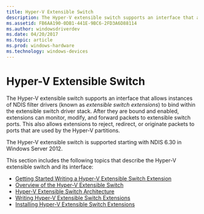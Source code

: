 ```yaml
---
title: Hyper-V Extensible Switch
description: The Hyper-V extensible switch supports an interface that allows instances of NDIS filter drivers (known as extensible switch extensions) to bind within the extensible switch driver stack.
ms.assetid: FB6AA190-0DB1-441E-9BC6-2FD3A6D88114
ms.author: windowsdriverdev
ms.date: 04/20/2017
ms.topic: article
ms.prod: windows-hardware
ms.technology: windows-devices
---
```


# Hyper-V Extensible Switch


The Hyper-V extensible switch supports an interface that allows instances of NDIS filter drivers (known as *extensible switch extensions*) to bind within the extensible switch driver stack. After they are bound and enabled, extensions can monitor, modify, and forward packets to extensible switch ports. This also allows extensions to reject, redirect, or originate packets to ports that are used by the Hyper-V partitions.

The Hyper-V extensible switch is supported starting with NDIS 6.30 in Windows Server 2012.

This section includes the following topics that describe the Hyper-V extensible switch and its interface:

-   [Getting Started Writing a Hyper-V Extensible Switch Extension](getting-started-writing-a-hyper-v-extensible-switch-extension.md)
-   [Overview of the Hyper-V Extensible Switch](overview-of-the-hyper-v-extensible-switch.md)
-   [Hyper-V Extensible Switch Architecture](hyper-v-extensible-switch-architecture.md)
-   [Writing Hyper-V Extensible Switch Extensions](writing-hyper-v-extensible-switch-extensions.md)
-   [Installing Hyper-V Extensible Switch Extensions](installing-hyper-v-extensible-switch-extensions.md)

 

 





